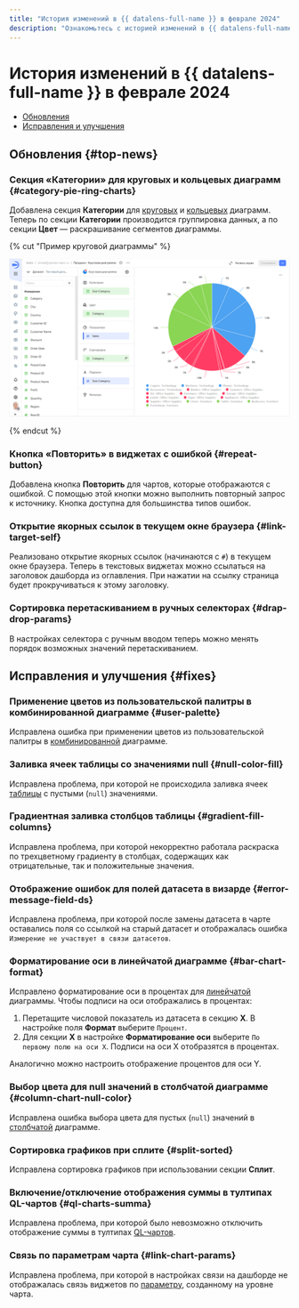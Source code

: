 ```yaml
---
title: "История изменений в {{ datalens-full-name }} в феврале 2024"
description: "Ознакомьтесь с историей изменений в {{ datalens-full-name }} за февраль 2024."
---
```


# История изменений в {{ datalens-full-name }} в феврале 2024

* [Обновления](#top-news)
* [Исправления и улучшения](#fixes)

## Обновления {#top-news}

### Секция «Категории» для круговых и кольцевых диаграмм {#category-pie-ring-charts}

Добавлена секция **Категории** для [круговых](../visualization-ref/pie-chart.md) и [кольцевых](../visualization-ref/ring-chart.md) диаграмм. Теперь по секции **Категории** производится группировка данных, а по секции **Цвет** — раскрашивание сегментов диаграммы.

{% cut "Пример круговой диаграммы" %}

![tag](../../_assets/datalens/visualization-ref/pie-chart/category-in-pie.png)

{% endcut %}


### Кнопка «Повторить» в виджетах с ошибкой {#repeat-button}

Добавлена кнопка **Повторить** для чартов, которые отображаются с ошибкой. С помощью этой кнопки можно выполнить повторный запрос к источнику. Кнопка доступна для большинства типов ошибок.

### Открытие якорных ссылок в текущем окне браузера {#link-target-self}

Реализовано открытие якорных ссылок (начинаются с `#`) в текущем окне браузера. Теперь в текстовых виджетах можно ссылаться на заголовок дашборда из оглавления. При нажатии на ссылку страница будет прокручиваться к этому заголовку.

### Сортировка перетаскиванием в ручных селекторах {#drap-drop-params}

В настройках селектора с ручным вводом теперь можно менять порядок возможных значений перетаскиванием.

## Исправления и улучшения {#fixes}


### Применение цветов из пользовательской палитры в комбинированной диаграмме {#user-palette}

Исправлена ошибка при применении цветов из пользовательской палитры в [комбинированной](../visualization-ref/combined-chart.md) диаграмме.

### Заливка ячеек таблицы со значениями null {#null-color-fill}

Исправлена проблема, при которой не происходила заливка ячеек [таблицы](../visualization-ref/table-chart.md) с пустыми (`null`) значениями.

### Градиентная заливка столбцов таблицы {#gradient-fill-columns}

Исправлена проблема, при которой некорректно работала раскраска по трехцветному градиенту в столбцах, содержащих как отрицательные, так и положительные значения.

### Отображение ошибок для полей датасета в визарде {#error-message-field-ds}

Исправлена проблема, при которой после замены датасета в чарте оставались поля со ссылкой на старый датасет и отображалась ошибка `Измерение не участвует в связи датасетов`.

### Форматирование оси в линейчатой диаграмме {#bar-chart-format}

Исправлено форматирование оси в процентах для [линейчатой](../visualization-ref/bar-chart.md) диаграммы. Чтобы подписи на оси отображались в процентах:

1. Перетащите числовой показатель из датасета в секцию **X**. В настройке поля **Формат** выберите `Процент`.
1. Для секции **X** в настройке **Форматирование оси** выберите `По первому полю на оси X`. Подписи на оси X отобразятся в процентах.

Аналогично можно настроить отображение процентов для оси Y.

### Выбор цвета для null значений в столбчатой диаграмме {#column-chart-null-color}

Исправлена ошибка выбора цвета для пустых (`null`) значений в [столбчатой](../visualization-ref/column-chart.md) диаграмме.

### Сортировка графиков при сплите {#split-sorted}

Исправлена сортировка графиков при использовании секции **Сплит**.

### Включение/отключение отображения суммы в тултипах QL-чартов {#ql-charts-summa}

Исправлена проблема, при которой было невозможно отключить отображение суммы в тултипах [QL-чартов](../concepts/chart/ql-charts.md).

### Связь по параметрам чарта {#link-chart-params}

Исправлена проблема, при которой в настройках связи на дашборде не отображалась связь виджетов по [параметру](../concepts/parameters.md), созданному на уровне чарта.

